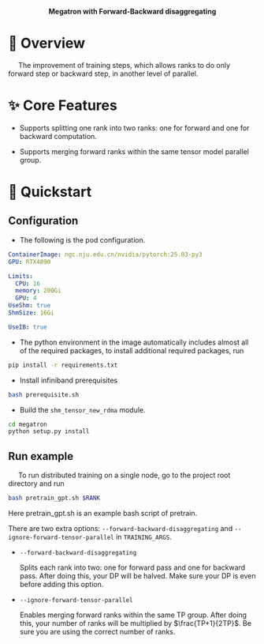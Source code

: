<div align="center">

**Megatron with Forward-Backward disaggregating**

</div>

# 🌟 Overview

$\quad$ The improvement of training steps, which allows ranks to do only forward step or backward step, in another level of parallel.

# ✨ Core Features

- Supports splitting one rank into two ranks: one for forward and one for backward computation.

- Supports merging forward ranks within the same tensor model parallel group.

# 🚀 Quickstart

## Configuration

- The following is the pod configuration.

```yaml
ContainerImage: ngc.nju.edu.cn/nvidia/pytorch:25.03-py3
GPU: RTX4090

Limits:
  CPU: 16
  memory: 200Gi
  GPU: 4
UseShm: true
ShmSize: 16Gi

UseIB: true
```

- The python environment in the image automatically includes almost all of the required packages, to install additional required packages, run

```bash
pip install -r requirements.txt
```

- Install infiniband prerequisites

```bash
bash prerequisite.sh
```

- Build the `shm_tensor_new_rdma` module.

```bash
cd megatron
python setup.py install
```

## Run example

$\quad$ To run distributed training on a single node, go to the project root directory and run

```bash
bash pretrain_gpt.sh $RANK
```

Here pretrain_gpt.sh is an example bash script of pretrain. 

There are two extra options: `--forward-backward-disaggregating` and `--ignore-forward-tensor-parallel` in `TRAINING_ARGS`.

- `--forward-backward-disaggregating`


  Splits each rank into two: one for forward pass and one for backward pass. After doing this, your DP will be halved. Make sure your DP is even before adding this option.

- `--ignore-forward-tensor-parallel`

  Enables merging forward ranks within the same TP group. After doing this, your number of ranks will be multiplied by $\frac{TP+1}{2TP}$. Be sure you are using the correct number of ranks.
